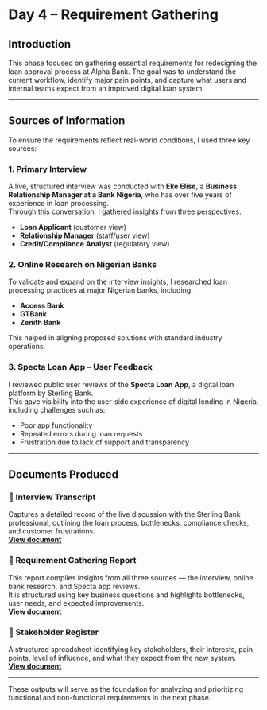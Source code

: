 # Day 4 – Requirement Gathering

## Introduction  
This phase focused on gathering essential requirements for redesigning the loan approval process at Alpha Bank. The goal was to understand the current workflow, identify major pain points, and capture what users and internal teams expect from an improved digital loan system.

---

## Sources of Information  

To ensure the requirements reflect real-world conditions, I used three key sources:

### 1. Primary Interview  
A live, structured interview was conducted with **Eke Elise**, a **Business Relationship Manager at a Bank Nigeria**, who has over five years of experience in loan processing.  
Through this conversation, I gathered insights from three perspectives:
- **Loan Applicant** (customer view)  
- **Relationship Manager** (staff/user view)  
- **Credit/Compliance Analyst** (regulatory view)

### 2. Online Research on Nigerian Banks  
To validate and expand on the interview insights, I researched loan processing practices at major Nigerian banks, including:  
- **Access Bank**  
- **GTBank**  
- **Zenith Bank**

This helped in aligning proposed solutions with standard industry operations.

### 3. Specta Loan App – User Feedback  
I reviewed public user reviews of the **Specta Loan App**, a digital loan platform by Sterling Bank.  
This gave visibility into the user-side experience of digital lending in Nigeria, including challenges such as:
- Poor app functionality  
- Repeated errors during loan requests  
- Frustration due to lack of support and transparency  

---
## Documents Produced  

### 📄 Interview Transcript  
Captures a detailed record of the live discussion with the Sterling Bank professional, outlining the loan process, bottlenecks, compliance checks, and customer frustrations.  
**[View document](INSERT_LINK_HERE)**

### 📄 Requirement Gathering Report  
This report compiles insights from all three sources — the interview, online bank research, and Specta app reviews.  
It is structured using key business questions and highlights bottlenecks, user needs, and expected improvements.  
**[View document](INSERT_LINK_HERE)**

### 📄 Stakeholder Register  
A structured spreadsheet identifying key stakeholders, their interests, pain points, level of influence, and what they expect from the new system.  
**[View document](INSERT_LINK_HERE)**


---

These outputs will serve as the foundation for analyzing and prioritizing functional and non-functional requirements in the next phase.
